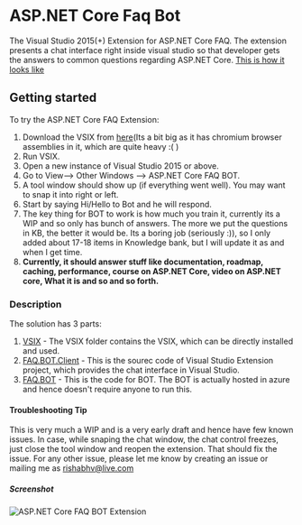 # ASP.NET Core Faq Bot #
The Visual Studio 2015(+) Extension for ASP.NET Core FAQ. The extension presents a chat interface right inside visual studio so that developer gets the answers to common questions regarding ASP.NET Core. [This is how it looks like](https://github.com/Rishabh-V/ASPNETFaqBot/blob/master/ASPNETCoreFaqBot.png)

## Getting started ##
To try the ASP.NET Core FAQ Extension:

1. Download the VSIX from [here](https://github.com/Rishabh-V/ASPNETFaqBot/blob/master/VSIX/FAQ.BOT.Client.vsix)(Its a bit big as it has chromium browser assemblies in it, which are quite heavy :( )
2. Run VSIX.
3. Open a new instance of Visual Studio 2015 or above.
4. Go to View--> Other Windows --> ASP.NET Core FAQ BOT.
5. A tool window should show up (if everything went well). You may want to snap it into right or left.
6. Start by saying Hi/Hello to Bot and he will respond.
7. The key thing for BOT to work is how much you train it, currently its a WIP and so only has bunch of answers. The more we put the questions in KB, the better it would be. Its a boring job (seriously :)), so I only added about 17-18 items in Knowledge bank, but I will update it as and when I get time.
8. __Currently, it should answer stuff like documentation, roadmap, caching, performance, course on ASP.NET Core, video on ASP.NET core, What it is and so and so forth.__

### Description ###
The solution has 3 parts:

1. [VSIX](https://github.com/Rishabh-V/ASPNETFaqBot/tree/master/VSIX) - The VSIX folder contains the VSIX, which can be directly installed and used.
2. [FAQ.BOT.Client](https://github.com/Rishabh-V/ASPNETFaqBot/tree/master/FAQ.BOT.Client) - This is the sourec code of Visual Studio Extension project, which provides the chat interface in Visual Studio.
3. [FAQ.BOT](https://github.com/Rishabh-V/ASPNETFaqBot/tree/master/FAQ.BOT) - This is the code for BOT. The BOT is actually hosted in azure and hence doesn't require anyone to run this.

 #### Troubleshooting Tip ####
 This is very much a WIP and is a very early draft and hence have few known issues. In case, while snaping the chat window, the chat control freezes, just close the tool window and reopen the extension. That should fix the issue. For any other issue, please let me know by creating an issue or mailing me as rishabhv@live.com
 
 ##### Screenshot #####
 
![ASP.NET Core FAQ BOT Extension](https://github.com/Rishabh-V/ASPNETFaqBot/blob/master/ASPNETCoreFaqBot.png "ASP.NET Core FAQ BOT Extension")
